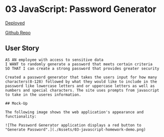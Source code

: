 # 03 JavaScript: Password Generator
[Deployed](https://jeffreyferinga.github.io/Javascript-Password-Generator/) 




[Github Repo](https://github.com/jeffreyferinga/Javascript-Password-Generator)

## User Story

```
AS AN employee with access to sensitive data
I WANT to randomly generate a password that meets certain criteria
SO THAT I can create a strong password that provides greater security
```
```
Created a password generator that takes the users input for how many characters(8-128) followed by what they would like to include in the password like lowercase letters and or uppercase letters as well as numbers and special characters. The site uses prompts from javascript to take in the useres information.

## Mock-Up

The following image shows the web application's appearance and functionality:

![The Password Generator application displays a red button to "Generate Password".](./Assets/03-javascript-homework-demo.png)


